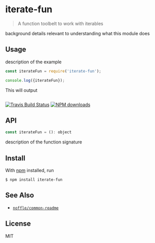 # iterate-fun

> A function toolbelt to work with iterables

background details relevant to understanding what this module does

## Usage

description of the example

```js
const iterateFun = require('iterate-fun');

console.log({iterateFun});
```

This will output

```
```

[![Travis Build Status](https://img.shields.io/travis/parro-it/iterate-fun/master.svg)](http://travis-ci.org/parro-it/iterate-fun)
[![NPM downloads](https://img.shields.io/npm/dt/iterate-fun.svg)](https://npmjs.org/package/iterate-fun)


## API

```js
const iterateFun = (): object
```

description of the function signature

## Install

With [npm](https://npmjs.org/) installed, run

```
$ npm install iterate-fun
```

## See Also

- [`noffle/common-readme`](https://github.com/noffle/common-readme)

## License

MIT

